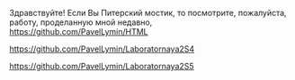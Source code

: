 Здравствуйте! Если Вы Питерский мостик, то посмотрите, пожалуйста, работу, проделанную мной недавно,
https://github.com/PavelLymin/HTML

https://github.com/PavelLymin/Laboratornaya2S4

https://github.com/PavelLymin/Laboratornaya2S5
